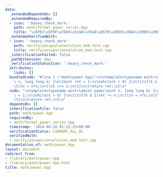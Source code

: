 ```yaml
---
data:
  _extendedDependsOn: []
  _extendedRequiredBy:
  - icon: ':heavy_check_mark:'
    path: math/formal_power_series.hpp
    title: "\u5F62\u5F0F\u7684\u51AA\u7D1A\u6570\u30E9\u30A4\u30D6\u30E9\u30EA"
  _extendedVerifiedWith:
  - icon: ':heavy_check_mark:'
    path: verify/yosupo/convolution_mod.test.cpp
    title: verify/yosupo/convolution_mod.test.cpp
  _isVerificationFailed: false
  _pathExtension: hpp
  _verificationStatusIcon: ':heavy_check_mark:'
  attributes:
    links: []
  bundledCode: "#line 1 \"math/power.hpp\"\n\ntemplate<typename mint>\nmint power(mint\
    \ n, long long k) {\n\tmint ret = 1;\n\twhile(k > 0) {\n\t\tif(k & 1)ret *= n;\n\
    \t\tn = n*n;\n\t\tk >>= 1;\n\t}\n\treturn ret;\n}\n"
  code: "\ntemplate<typename mint>\nmint power(mint n, long long k) {\n\tmint ret\
    \ = 1;\n\twhile(k > 0) {\n\t\tif(k & 1)ret *= n;\n\t\tn = n*n;\n\t\tk >>= 1;\n\
    \t}\n\treturn ret;\n}\n"
  dependsOn: []
  isVerificationFile: false
  path: math/power.hpp
  requiredBy:
  - math/formal_power_series.hpp
  timestamp: '2024-06-28 01:22:25+09:00'
  verificationStatus: LIBRARY_ALL_AC
  verifiedWith:
  - verify/yosupo/convolution_mod.test.cpp
documentation_of: math/power.hpp
layout: document
redirect_from:
- /library/math/power.hpp
- /library/math/power.hpp.html
title: math/power.hpp
---
```


